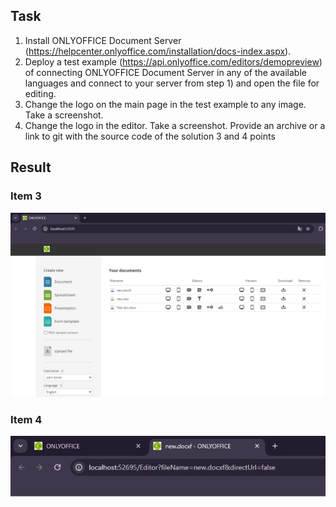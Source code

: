 ## Task

1) Install ONLYOFFICE Document Server (https://helpcenter.onlyoffice.com/installation/docs-index.aspx).
2) Deploy a test example (https://api.onlyoffice.com/editors/demopreview) of connecting ONLYOFFICE Document Server in any of the available languages and connect to your server from step 1) and open the file for editing.
3) Change the logo on the main page in the test example to any image. Take a screenshot.
4) Change the logo in the editor. Take a screenshot.
Provide an archive or a link to git with the source code of the solution 3 and 4 points


## Result

### Item 3

![Screenshot](Screenshot.PNG)


### Item 4

![Screenshot2](Screenshot2.PNG)